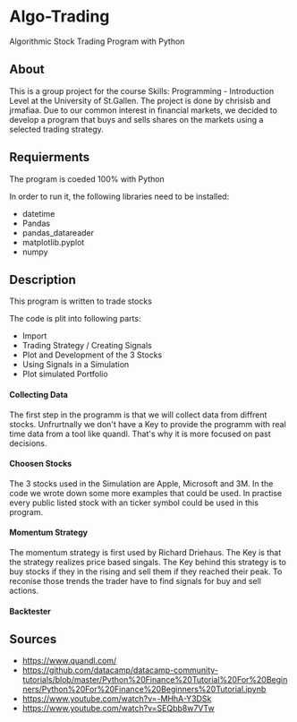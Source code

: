 # Algo-Trading
Algorithmic Stock Trading Program with Python


## About 
This is a group project for the course Skills: Programming - Introduction Level at the University of St.Gallen. The project is done by chrisisb and jrmafiaa. Due to our common interest in financial markets, we decided to develop a program that buys and sells shares on the markets using a selected trading strategy. 

## Requierments  
The program is coeded 100% with Python

In order to run it, the following libraries need to be installed:    
* datetime
* Pandas
* pandas_datareader
* matplotlib.pyplot
* numpy

## Description

This program is written to trade stocks

The code is plit into following parts: 
* Import
* Trading Strategy / Creating Signals
* Plot and Development of the 3 Stocks
* Using Signals in a Simulation
* Plot simulated Portfolio


#### Collecting Data 
The first step in the programm is that we will collect data from diffrent stocks. Unfrurtnally we don't have a Key to provide the programm with real time data from a tool like quandl. That's why it is more focused on past decisions. 


#### Choosen Stocks 
The 3 stocks used in the Simulation are Apple, Microsoft and 3M. In the code we wrote down some more examples that could be used. In practise every public listed stock with an ticker symbol could be used in this program. 


#### Momentum Strategy 
The momentum strategy is first used by Richard Driehaus. The Key is that the strategy realizes price based singals. The Key behind this strategy is to buy stocks if they in the rising and sell them if they reached their peak. To reconise those trends the trader have to find signals for buy and sell actions. 


#### Backtester 

## Sources 
* https://www.quandl.com/ 
* https://github.com/datacamp/datacamp-community-tutorials/blob/master/Python%20Finance%20Tutorial%20For%20Beginners/Python%20For%20Finance%20Beginners%20Tutorial.ipynb
* https://www.youtube.com/watch?v=-MHhA-Y3DSk
* https://www.youtube.com/watch?v=SEQbb8w7VTw
